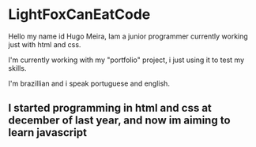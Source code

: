 # LightFoxCanEatCode
<p>Hello my name id Hugo Meira, Iam a junior programmer currently working just with html and css.</p>
<p>I'm currently working with my "portfolio" project, i just using it to test my skills.</p>
<p>I'm brazillian and i speak portuguese and english.</p>
<h2>I started programming in html and css at december of last year, and now im aiming to learn javascript</h2> 
